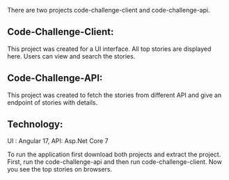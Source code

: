 There are two projects code-challenge-client and code-challenge-api. 

## Code-Challenge-Client: 
This project was created for a UI interface. All top stories are displayed here. Users can view and search the stories.

## Code-Challenge-API:
This project was created to fetch the stories from different API and give an endpoint of stories with details.

## Technology:
UI : Angular 17,
API: Asp.Net Core 7

To run the application first download both projects and extract the project. First, run the code-challenge-api and then run code-challenge-client. Now you see the top stories on browsers.

